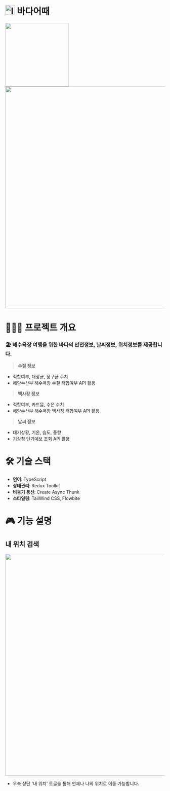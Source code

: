 # <img width="30" alt="logo" src="https://user-images.githubusercontent.com/90392240/193596882-0039f118-039e-4b53-ade8-588897987f30.png" /> 바다어때

<div aling="center">
  <img width="200" src="https://user-images.githubusercontent.com/90392240/193597561-4d1cb1a5-4c8b-4cdd-ad6e-4ecd23de8613.gif" />
  <img width="700" src="https://user-images.githubusercontent.com/90392240/193597867-7e0ca834-11b2-4960-bb9e-485f36e5d092.gif" />
</div>

# 🧑🏻‍💻 프로젝트 개요

### 🏖 해수욕장 여행을 위한 바다의 안전정보, 날씨정보, 위치정보를 제공합니다.

> **수질 정보**
- 적합여부, 대장균, 장구균 수치
- 해양수산부 해수욕장 수질 적합여부 API 활용

> **백사장 정보**
- 적합여부, 카드뮴, 수은 수치
- 해양수산부 해수욕장 백사장 적합여부 API 활용

> **날씨 정보**
- 대기상황, 기온, 습도, 풍향
- 기상청 단기예보 조회 API 활용

# 🛠 기술 스택
- **언어**: TypeScript
- **상태관리**: Redux Toolkit 
- **비동기 통신**: Create Async Thunk
- **스타일링**: TailWind CSS, Flowbite

# 🎮 기능 설명

## 내 위치 검색

<img width="700" src="https://user-images.githubusercontent.com/90392240/193602698-6e569c09-6052-41b2-9c9b-18ca23650066.png" />

- 우측 상단 '내 위치' 토글을 통해 언제나 나의 위치로 이동 가능합니다.

